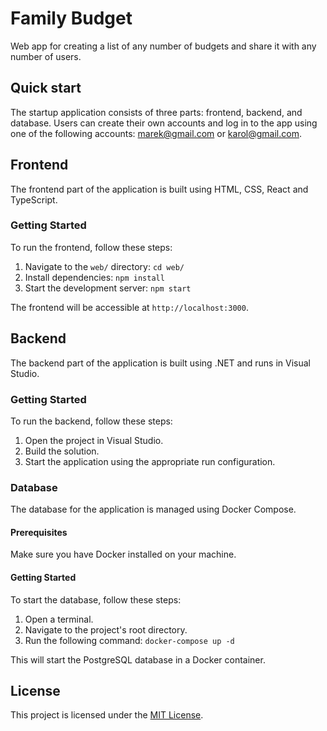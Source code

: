 # Family Budget
Web app for creating a list of any number of budgets and share it with any number of users.
 
 ## Quick start

The startup application consists of three parts: frontend, backend, and database. Users can create their own accounts and log in to the app using one of the following accounts: marek@gmail.com or karol@gmail.com.

## Frontend

The frontend part of the application is built using HTML, CSS, React and TypeScript.

### Getting Started

To run the frontend, follow these steps:

1. Navigate to the `web/` directory: `cd web/`
2. Install dependencies: `npm install`
3. Start the development server: `npm start`

The frontend will be accessible at `http://localhost:3000`.

## Backend

The backend part of the application is built using .NET and runs in Visual Studio.

### Getting Started

To run the backend, follow these steps:

1. Open the project in Visual Studio.
2. Build the solution.
3. Start the application using the appropriate run configuration.

### Database

The database for the application is managed using Docker Compose.

#### Prerequisites

Make sure you have Docker installed on your machine.

#### Getting Started

To start the database, follow these steps:

1. Open a terminal.
2. Navigate to the project's root directory.
3. Run the following command: `docker-compose up -d`

This will start the PostgreSQL database in a Docker container.

## License

This project is licensed under the [MIT License](./LICENSE).
